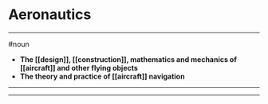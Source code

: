 # Aeronautics
---
#noun
- **The [[design]], [[construction]], mathematics and mechanics of [[aircraft]] and other flying objects**
- **The theory and practice of [[aircraft]] navigation**
---
---
